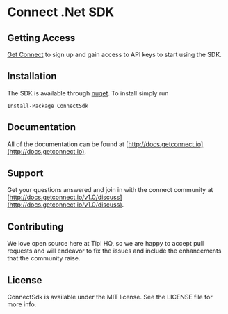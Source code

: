 # Connect .Net SDK

## Getting Access

[Get Connect](https://getconnect.io) to sign up and gain access to API keys to start using the SDK.

## Installation

The SDK is available through [nuget](nuget.org). To install simply run

```
Install-Package ConnectSdk
```

## Documentation

All of the documentation can be found at [http://docs.getconnect.io](http://docs.getconnect.io).

## Support

Get your questions answered and join in with the connect community at [http://docs.getconnect.io/v1.0/discuss](http://docs.getconnect.io/v1.0/discuss).

## Contributing

We love open source here at Tipi HQ, so we are happy to accept pull requests and will endeavor to fix the issues and include the enhancements that the community raise.

## License

ConnectSdk is available under the MIT license. See the LICENSE file for more info.